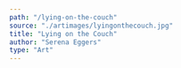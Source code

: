 ```yaml
---
path: "/lying-on-the-couch"
source: "./artimages/lyingonthecouch.jpg"
title: "Lying on the Couch"
author: "Serena Eggers"
type: "Art"
---
```

